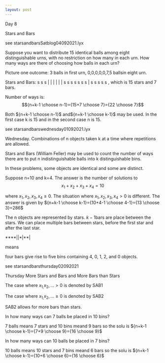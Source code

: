 ```yaml
---
layout: post
---
```


Day 8  

Stars and Bars  

see starsandbarsSatblog04092021.lyx  

Suppose you want to distribute 15 identical balls among eight distinguishable urns, with no restriction on how many in each urn. How many ways are there of choosing how balls in each urn?

Picture one outcome: 3 balls in first urn, 0,0,0,0,0,7,5 ballsin eight urn.

Stars and Bars: s s s \| \| \| \| \| \| s s s s s s s \| s s s s s , which is 15 stars and 7 bars.

Number of ways is: $${n+k-1 \choose n-1}={15+7 \choose 7}={22 \choose 7}$$

Both ${n+k-1 \choose n-1}$ and${n+k-1 \choose k-1}$ may be used. In the first case k is 15 and in the second case n is 15.  

see starsandbarswednesday01092021.lyx  

Wednesday. Combinations of n objects taken k at a time where repetitions are allowed.

Stars and Bars (William Feller) may be used to count the number of ways there are to put n indistinguishable balls into k distinguishable bins.

In these problems, some objects are identical and some are distinct.

Suppose n=10 and k=4. The answer is the number of solutions to $$x_{1}+x_{2}+x_{3}+x_{4}=10$$

where $x_{1},x_{2},x_{3},x_{4}\geq0$. The situation where $x_{1},x_{2},x_{3},x_{4}>0$ is different. The answer is given by ${n+k-1 \choose k-1}={10+4-1 \choose 4-1}={13 \choose 3}=286$

The n objects are represented by stars. $k-1$bars are place between the stars. We can place multiple bars between stars, before the first star and after the last star.

\*\*\*\*\|\|\*\|\*\*\|

means

four bars give rise to five bins containing 4, 0, 1, 2, and 0 objects.  

see starsandbarsthursday02092021  

Thursday More Stars and Bars and More Bars than Stars

The case where $x_{1,}x_{2},...>0$ is denoted by SAB1

The case where $x_{1,}x_{2},...\geq0$ is denoted by SAB2

SAB2 allows for more bars than stars.

In how many ways can 7 balls be placed in 10 bins?

7 balls means 7 stars and 10 bins meand 9 bars so the solu is ${n+k-1 \choose k-1}={7+9 \choose 9}={16 \choose 9}$

In how many ways can 10 balls be placed in 7 bins?

10 balls means 10 stars and 7 bins meand 6 bars so the solu is ${n+k-1 \choose k-1}={10+6 \choose 6}={16 \choose 6}$
